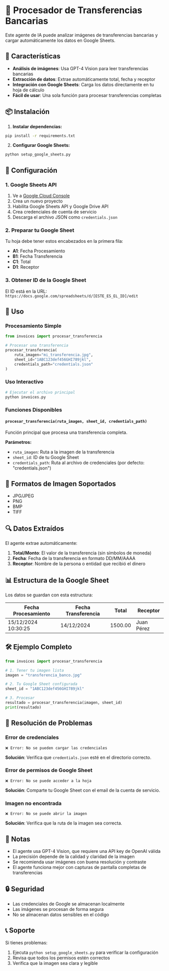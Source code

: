 # 🏦 Procesador de Transferencias Bancarias

Este agente de IA puede analizar imágenes de transferencias bancarias y cargar automáticamente los datos en Google Sheets.

## 🚀 Características

- **Análisis de imágenes**: Usa GPT-4 Vision para leer transferencias bancarias
- **Extracción de datos**: Extrae automáticamente total, fecha y receptor
- **Integración con Google Sheets**: Carga los datos directamente en tu hoja de cálculo
- **Fácil de usar**: Una sola función para procesar transferencias completas

## 📦 Instalación

1. **Instalar dependencias:**
```bash
pip install -r requirements.txt
```

2. **Configurar Google Sheets:**
```bash
python setup_google_sheets.py
```

## 🔧 Configuración

### 1. Google Sheets API

1. Ve a [Google Cloud Console](https://console.cloud.google.com/)
2. Crea un nuevo proyecto
3. Habilita Google Sheets API y Google Drive API
4. Crea credenciales de cuenta de servicio
5. Descarga el archivo JSON como `credentials.json`

### 2. Preparar tu Google Sheet

Tu hoja debe tener estos encabezados en la primera fila:
- **A1**: Fecha Procesamiento
- **B1**: Fecha Transferencia  
- **C1**: Total
- **D1**: Receptor

### 3. Obtener ID de la Google Sheet

El ID está en la URL: `https://docs.google.com/spreadsheets/d/[ESTE_ES_EL_ID]/edit`

## 🎯 Uso

### Procesamiento Simple

```python
from invoices import procesar_transferencia

# Procesar una transferencia
procesar_transferencia(
    ruta_imagen="mi_transferencia.jpg",
    sheet_id="1ABC123def456GHI789jkl",
    credentials_path="credentials.json"
)
```

### Uso Interactivo

```python
# Ejecutar el archivo principal
python invoices.py
```

### Funciones Disponibles

#### `procesar_transferencia(ruta_imagen, sheet_id, credentials_path)`
Función principal que procesa una transferencia completa.

**Parámetros:**
- `ruta_imagen`: Ruta a la imagen de la transferencia
- `sheet_id`: ID de tu Google Sheet
- `credentials_path`: Ruta al archivo de credenciales (por defecto: "credentials.json")

## 📸 Formatos de Imagen Soportados

- JPG/JPEG
- PNG  
- BMP
- TIFF

## 🔍 Datos Extraídos

El agente extrae automáticamente:

1. **Total/Monto**: El valor de la transferencia (sin símbolos de moneda)
2. **Fecha**: Fecha de la transferencia en formato DD/MM/AAAA
3. **Receptor**: Nombre de la persona o entidad que recibió el dinero

## 📊 Estructura de la Google Sheet

Los datos se guardan con esta estructura:

| Fecha Procesamiento | Fecha Transferencia | Total | Receptor |
|-------------------|-------------------|-------|----------|
| 15/12/2024 10:30:25 | 14/12/2024 | 1500.00 | Juan Pérez |

## 🛠️ Ejemplo Completo

```python
from invoices import procesar_transferencia

# 1. Tener tu imagen lista
imagen = "transferencia_banco.jpg"

# 2. Tu Google Sheet configurada
sheet_id = "1ABC123def456GHI789jkl"

# 3. Procesar
resultado = procesar_transferencia(imagen, sheet_id)
print(resultado)
```

## 🐛 Resolución de Problemas

### Error de credenciales
```
❌ Error: No se pueden cargar las credenciales
```
**Solución**: Verifica que `credentials.json` esté en el directorio correcto.

### Error de permisos de Google Sheet
```
❌ Error: No se puede acceder a la hoja
```
**Solución**: Comparte tu Google Sheet con el email de la cuenta de servicio.

### Imagen no encontrada
```
❌ Error: No se puede abrir la imagen
```
**Solución**: Verifica que la ruta de la imagen sea correcta.

## 📝 Notas

- El agente usa GPT-4 Vision, que requiere una API key de OpenAI válida
- La precisión depende de la calidad y claridad de la imagen
- Se recomienda usar imágenes con buena resolución y contraste
- El agente funciona mejor con capturas de pantalla completas de transferencias

## 🔒 Seguridad

- Las credenciales de Google se almacenan localmente
- Las imágenes se procesan de forma segura
- No se almacenan datos sensibles en el código

## 📞 Soporte

Si tienes problemas:
1. Ejecuta `python setup_google_sheets.py` para verificar la configuración
2. Revisa que todos los permisos estén correctos
3. Verifica que la imagen sea clara y legible
